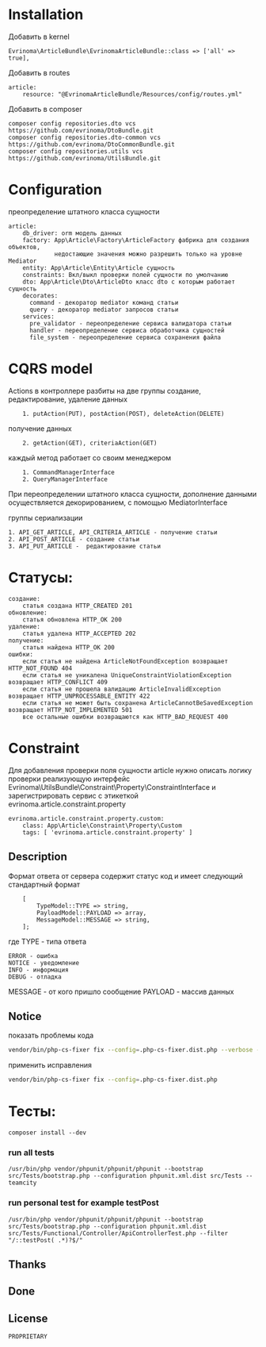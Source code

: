 # Installation

Добавить в kernel

    Evrinoma\ArticleBundle\EvrinomaArticleBundle::class => ['all' => true],

Добавить в routes

    article:
        resource: "@EvrinomaArticleBundle/Resources/config/routes.yml"

Добавить в composer

    composer config repositories.dto vcs https://github.com/evrinoma/DtoBundle.git
    composer config repositories.dto-common vcs https://github.com/evrinoma/DtoCommonBundle.git
    composer config repositories.utils vcs https://github.com/evrinoma/UtilsBundle.git

# Configuration

преопределение штатного класса сущности

    article:
        db_driver: orm модель данных
        factory: App\Article\Factory\ArticleFactory фабрика для создания объектов,
                 недостающие значения можно разрешить только на уровне Mediator
        entity: App\Article\Entity\Article сущность
        constraints: Вкл/выкл проверки полей сущности по умолчанию 
        dto: App\Article\Dto\ArticleDto класс dto с которым работает сущность
        decorates:
          command - декоратор mediator команд статьи
          query - декоратор mediator запросов статьи
        services:
          pre_validator - переопределение сервиса валидатора статьи
          handler - переопределение сервиса обработчика сущностей
          file_system - переопределение сервиса сохранения файла

# CQRS model

Actions в контроллере разбиты на две группы
создание, редактирование, удаление данных

        1. putAction(PUT), postAction(POST), deleteAction(DELETE)
получение данных

        2. getAction(GET), criteriaAction(GET)

каждый метод работает со своим менеджером

        1. CommandManagerInterface
        2. QueryManagerInterface

При переопределении штатного класса сущности, дополнение данными осуществляется декорированием, с помощью MediatorInterface


группы  сериализации

    1. API_GET_ARTICLE, API_CRITERIA_ARTICLE - получение статьи
    2. API_POST_ARTICLE - создание статьи
    3. API_PUT_ARTICLE -  редактирование статьи

# Статусы:

    создание:
        статья создана HTTP_CREATED 201
    обновление:
        статья обновлена HTTP_OK 200
    удаление:
        статья удалена HTTP_ACCEPTED 202
    получение:
        статья найдена HTTP_OK 200
    ошибки:
        если статья не найдена ArticleNotFoundException возвращает HTTP_NOT_FOUND 404
        если статья не уникалена UniqueConstraintViolationException возвращает HTTP_CONFLICT 409
        если статья не прошела валидацию ArticleInvalidException возвращает HTTP_UNPROCESSABLE_ENTITY 422
        если статья не может быть сохранена ArticleCannotBeSavedException возвращает HTTP_NOT_IMPLEMENTED 501
        все остальные ошибки возвращаются как HTTP_BAD_REQUEST 400

# Constraint

Для добавления проверки поля сущности article нужно описать логику проверки реализующую интерфейс Evrinoma\UtilsBundle\Constraint\Property\ConstraintInterface и зарегистрировать сервис с этикеткой evrinoma.article.constraint.property

    evrinoma.article.constraint.property.custom:
        class: App\Article\Constraint\Property\Custom
        tags: [ 'evrinoma.article.constraint.property' ]

## Description
Формат ответа от сервера содержит статус код и имеет следующий стандартный формат
```text
    [
        TypeModel::TYPE => string,
        PayloadModel::PAYLOAD => array,
        MessageModel::MESSAGE => string,
    ];
```
где
TYPE - типа ответа

    ERROR - ошибка
    NOTICE - уведомление
    INFO - информация
    DEBUG - отладка

MESSAGE - от кого пришло сообщение
PAYLOAD - массив данных

## Notice

показать проблемы кода

```bash
vendor/bin/php-cs-fixer fix --config=.php-cs-fixer.dist.php --verbose --diff --dry-run
```

применить исправления

```bash
vendor/bin/php-cs-fixer fix --config=.php-cs-fixer.dist.php
```

# Тесты:

    composer install --dev

### run all tests

    /usr/bin/php vendor/phpunit/phpunit/phpunit --bootstrap src/Tests/bootstrap.php --configuration phpunit.xml.dist src/Tests --teamcity

### run personal test for example testPost

    /usr/bin/php vendor/phpunit/phpunit/phpunit --bootstrap src/Tests/bootstrap.php --configuration phpunit.xml.dist src/Tests/Functional/Controller/ApiControllerTest.php --filter "/::testPost( .*)?$/" 

## Thanks

## Done

## License
    PROPRIETARY
   
